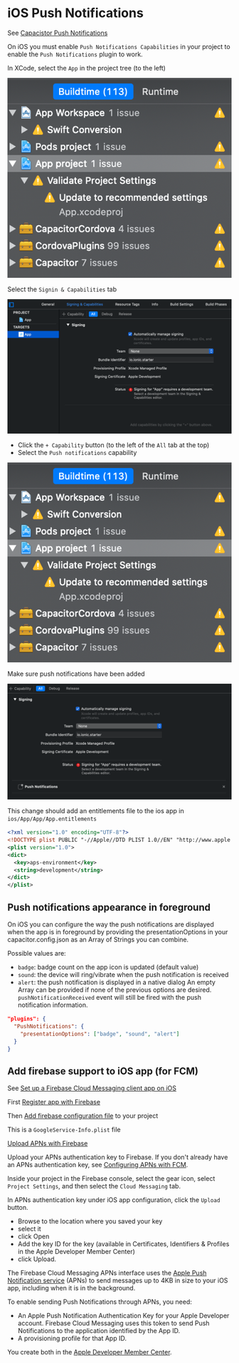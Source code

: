 # iOS Push Notifications

See [Capacistor Push Notifications](https://capacitor.ionicframework.com/docs/apis/push-notifications/)

On iOS you must enable `Push Notifications Capabilities` in your project to enable the `Push Notifications` plugin to work.

In XCode, select the `App` in the project tree (to the left)

![Select app](./images/select-app.png)

Select the `Signin & Capabilities` tab

![App capabilities tab](./images/app-capabilities.png)

- Click the `+ Capability` button (to the left of the `All` tab at the top)
- Select the `Push notifications` capability

![Select push notifications](./images/select-app.png)

Make sure push notifications have been added

![Push notifications added](./images/push-notifications-added.png)

This change should add an entitlements file to the ios app in `ios/App/App/App.entitlements`

```xml
<?xml version="1.0" encoding="UTF-8"?>
<!DOCTYPE plist PUBLIC "-//Apple//DTD PLIST 1.0//EN" "http://www.apple.com/DTDs/PropertyList-1.0.dtd">
<plist version="1.0">
<dict>
  <key>aps-environment</key>
  <string>development</string>
</dict>
</plist>
```

## Push notifications appearance in foreground

On iOS you can configure the way the push notifications are displayed when the app is in foreground by providing the presentationOptions in your capacitor.config.json as an Array of Strings you can combine.

Possible values are:

- `badge`: badge count on the app icon is updated (default value)
- `sound`: the device will ring/vibrate when the push notification is received
- `alert`: the push notification is displayed in a native dialog
  An empty Array can be provided if none of the previous options are desired. `pushNotificationReceived` event will still be fired with the push notification information.

```json
"plugins": {
  "PushNotifications": {
    "presentationOptions": ["badge", "sound", "alert"]
  }
}
```

## Add firebase support to iOS app (for FCM)

See [Set up a Firebase Cloud Messaging client app on iOS](https://firebase.google.com/docs/cloud-messaging/ios/client)

First [Register app with Firebase](https://firebase.google.com/docs/cloud-messaging/ios/client#register-app)

Then [Add firebase configuration file](https://firebase.google.com/docs/cloud-messaging/ios/client#add-config-file) to your project

This is a `GoogleService-Info.plist` file

[Upload APNs with Firebase](https://firebase.google.com/docs/cloud-messaging/ios/client#upload_your_apns_authentication_key)

Upload your APNs authentication key to Firebase. If you don't already have an APNs authentication key, see [Configuring APNs with FCM](https://firebase.google.com/docs/cloud-messaging/ios/certs).

Inside your project in the Firebase console, select the gear icon, select `Project Settings`, and then select the `Cloud Messaging` tab.

In APNs authentication key under iOS app configuration, click the `Upload` button.

- Browse to the location where you saved your key
- select it
- click Open
- Add the key ID for the key (available in Certificates, Identifiers & Profiles in the Apple Developer Member Center)
- click Upload.

The Firebase Cloud Messaging APNs interface uses the [Apple Push Notification service](https://developer.apple.com/notifications/) (APNs) to send messages up to 4KB in size to your iOS app, including when it is in the background.

To enable sending Push Notifications through APNs, you need:

- An Apple Push Notification Authentication Key for your Apple Developer account. Firebase Cloud Messaging uses this token to send Push Notifications to the application identified by the App ID.
- A provisioning profile for that App ID.

You create both in the [Apple Developer Member Center](https://idmsa.apple.com/IDMSWebAuth/signin).
